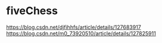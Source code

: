 # fiveChess
https://blog.csdn.net/djfihhfs/article/details/127683917
https://blog.csdn.net/m0_73920510/article/details/127825911
